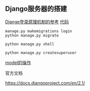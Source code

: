 ## Django服务器的搭建
[Djange登录原理机制的参考](https://www.cnblogs.com/wangyuanming/p/8028623.html)
[代码](https://blog.csdn.net/u011085172/article/details/70813714)

```
manage.py makemigrations login
python manage.py migrate

python manage.py shell

python manage.py createsuperuser
```

[model的操作](https://www.cnblogs.com/yangmv/p/5327477.html)

官方文档

https://docs.djangoproject.com/en/2.1/
